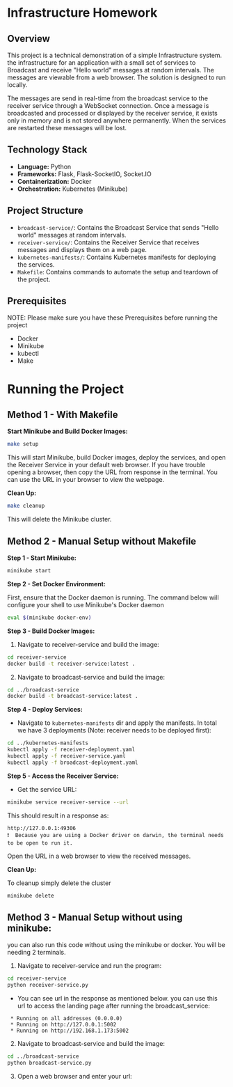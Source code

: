 # Infrastructure Homework

## Overview

This project is a technical demonstration of a simple Infrastructure  system. the infrastructure for an application with a small set of services to Broadcast and receive "Hello world" messages at random intervals. The messages are viewable from a web browser. The solution is designed to run locally.

The messages are send  in real-time from the broadcast service to the receiver service through a WebSocket connection. Once a message is broadcasted and processed or displayed by the receiver service, it exists only in memory and is not stored anywhere permanently. When the services are restarted these messages will be lost.

## Technology Stack

- **Language:** Python
- **Frameworks:** Flask, Flask-SocketIO, Socket.IO
- **Containerization:** Docker
- **Orchestration:** Kubernetes (Minikube)

## Project Structure

- `broadcast-service/`: Contains the Broadcast Service that sends "Hello world" messages at random intervals.
- `receiver-service/`: Contains the Receiver Service that receives messages and displays them on a web page.
- `kubernetes-manifests/`: Contains Kubernetes manifests for deploying the services.
- `Makefile`: Contains commands to automate the setup and teardown of the project.

## Prerequisites

NOTE: Please make sure you have these Prerequisites before running the project
- Docker
- Minikube
- kubectl
- Make

# Running the Project

## Method 1 - With Makefile

**Start Minikube and Build Docker Images:**
   ```bash
   make setup
   ```
  This will start Minikube, build Docker images, deploy the services, and open the Receiver Service in your default web browser.
  If you have trouble opening a browser, then copy the URL from response in the terminal. You can use the URL in your browser to view the webpage.

 **Clean Up:**
   ```bash
   make cleanup
   ```
This will delete the Minikube cluster.

## Method 2 - Manual Setup without Makefile
**Step 1 - Start Minikube:**
```bash
minikube start
   ```
**Step 2 - Set Docker Environment:**

 First, ensure that the Docker daemon is running. The command below will configure your shell to use Minikube's Docker daemon

```bash
eval $(minikube docker-env)
```
**Step 3 - Build Docker Images:**



1. Navigate to receiver-service and build the image:

```bash
cd receiver-service
docker build -t receiver-service:latest .
   ```
2. Navigate to broadcast-service and build the image:
```bash
cd ../broadcast-service
docker build -t broadcast-service:latest .
   ```
**Step 4 - Deploy Services:**
* Navigate to `kubernetes-manifests` dir and apply the manifests. In total we have 3 deployments (Note: receiver needs to be deployed first):
```bash
cd ../kubernetes-manifests
kubectl apply -f receiver-deployment.yaml
kubectl apply -f receiver-service.yaml
kubectl apply -f broadcast-deployment.yaml
   ```
**Step 5 - Access the Receiver Service:**
*  Get the service URL:
```bash
minikube service receiver-service --url
   ```
This should result in a response as:
```
http://127.0.0.1:49306
❗  Because you are using a Docker driver on darwin, the terminal needs to be open to run it.
```
Open the URL in a web browser to view the received messages.

**Clean Up:**

To cleanup simply delete the cluster
```bash
minikube delete
   ```

## Method 3 -  Manual Setup without using minikube:
you can also run this code without using the minikube or docker. You will be needing 2 terminals.


1. Navigate to receiver-service and run the program:

```bash
cd receiver-service
python receiver-service.py
   ```
* You can see url in the response as mentioned below. you can use this url to access the landing page after running the broadcast_service:
```
 * Running on all addresses (0.0.0.0)
 * Running on http://127.0.0.1:5002
 * Running on http://192.168.1.173:5002
```

2. Navigate to broadcast-service and build the image:
```bash
cd ../broadcast-service
python broadcast-service.py
```
3. Open a web browser and  enter your url: